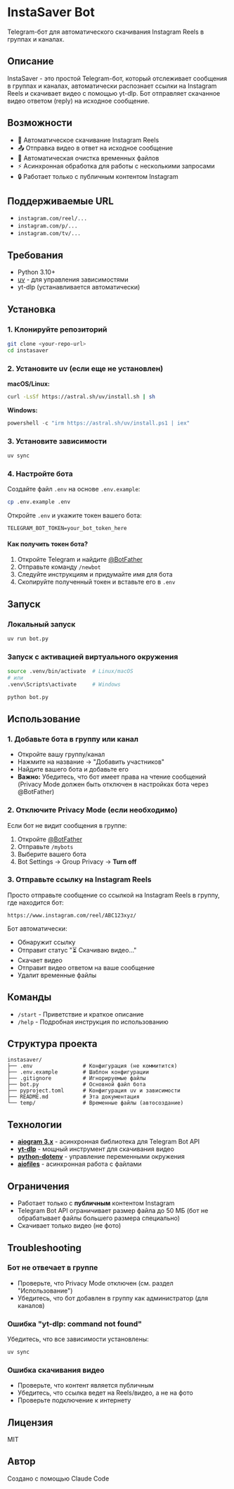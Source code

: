 # InstaSaver Bot

Telegram-бот для автоматического скачивания Instagram Reels в группах и каналах.

## Описание

InstaSaver - это простой Telegram-бот, который отслеживает сообщения в группах и каналах, автоматически распознает ссылки на Instagram Reels и скачивает видео с помощью yt-dlp. Бот отправляет скачанное видео ответом (reply) на исходное сообщение.

## Возможности

- 🎥 Автоматическое скачивание Instagram Reels
- 📤 Отправка видео в ответ на исходное сообщение
- 🧹 Автоматическая очистка временных файлов
- ⚡ Асинхронная обработка для работы с несколькими запросами
- 🔒 Работает только с публичным контентом Instagram

## Поддерживаемые URL

- `instagram.com/reel/...`
- `instagram.com/p/...`
- `instagram.com/tv/...`

## Требования

- Python 3.10+
- [uv](https://github.com/astral-sh/uv) - для управления зависимостями
- yt-dlp (устанавливается автоматически)

## Установка

### 1. Клонируйте репозиторий

```bash
git clone <your-repo-url>
cd instasaver
```

### 2. Установите uv (если еще не установлен)

**macOS/Linux:**
```bash
curl -LsSf https://astral.sh/uv/install.sh | sh
```

**Windows:**
```powershell
powershell -c "irm https://astral.sh/uv/install.ps1 | iex"
```

### 3. Установите зависимости

```bash
uv sync
```

### 4. Настройте бота

Создайте файл `.env` на основе `.env.example`:

```bash
cp .env.example .env
```

Откройте `.env` и укажите токен вашего бота:

```env
TELEGRAM_BOT_TOKEN=your_bot_token_here
```

#### Как получить токен бота?

1. Откройте Telegram и найдите [@BotFather](https://t.me/botfather)
2. Отправьте команду `/newbot`
3. Следуйте инструкциям и придумайте имя для бота
4. Скопируйте полученный токен и вставьте его в `.env`

## Запуск

### Локальный запуск

```bash
uv run bot.py
```

### Запуск с активацией виртуального окружения

```bash
source .venv/bin/activate  # Linux/macOS
# или
.venv\Scripts\activate     # Windows

python bot.py
```

## Использование

### 1. Добавьте бота в группу или канал

- Откройте вашу группу/канал
- Нажмите на название → "Добавить участников"
- Найдите вашего бота и добавьте его
- **Важно:** Убедитесь, что бот имеет права на чтение сообщений (Privacy Mode должен быть отключен в настройках бота через @BotFather)

### 2. Отключите Privacy Mode (если необходимо)

Если бот не видит сообщения в группе:
1. Откройте [@BotFather](https://t.me/botfather)
2. Отправьте `/mybots`
3. Выберите вашего бота
4. Bot Settings → Group Privacy → **Turn off**

### 3. Отправьте ссылку на Instagram Reels

Просто отправьте сообщение со ссылкой на Instagram Reels в группу, где находится бот:

```
https://www.instagram.com/reel/ABC123xyz/
```

Бот автоматически:
- Обнаружит ссылку
- Отправит статус "⏳ Скачиваю видео..."
- Скачает видео
- Отправит видео ответом на ваше сообщение
- Удалит временные файлы

## Команды

- `/start` - Приветствие и краткое описание
- `/help` - Подробная инструкция по использованию

## Структура проекта

```
instasaver/
├── .env                # Конфигурация (не коммитится)
├── .env.example        # Шаблон конфигурации
├── .gitignore          # Игнорируемые файлы
├── bot.py              # Основной файл бота
├── pyproject.toml      # Конфигурация uv и зависимости
├── README.md           # Эта документация
└── temp/               # Временные файлы (автосоздание)
```

## Технологии

- **[aiogram 3.x](https://github.com/aiogram/aiogram)** - асинхронная библиотека для Telegram Bot API
- **[yt-dlp](https://github.com/yt-dlp/yt-dlp)** - мощный инструмент для скачивания видео
- **[python-dotenv](https://github.com/theskumar/python-dotenv)** - управление переменными окружения
- **[aiofiles](https://github.com/Tinche/aiofiles)** - асинхронная работа с файлами

## Ограничения

- Работает только с **публичным** контентом Instagram
- Telegram Bot API ограничивает размер файла до 50 МБ (бот не обрабатывает файлы большего размера специально)
- Скачивает только видео (не фото)

## Troubleshooting

### Бот не отвечает в группе

- Проверьте, что Privacy Mode отключен (см. раздел "Использование")
- Убедитесь, что бот добавлен в группу как администратор (для каналов)

### Ошибка "yt-dlp: command not found"

Убедитесь, что все зависимости установлены:
```bash
uv sync
```

### Ошибка скачивания видео

- Проверьте, что контент является публичным
- Убедитесь, что ссылка ведет на Reels/видео, а не на фото
- Проверьте подключение к интернету

## Лицензия

MIT

## Автор

Создано с помощью Claude Code
